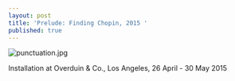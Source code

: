 ```yaml
---
layout: post
title: 'Prelude: Finding Chopin, 2015 '
published: true
---
```


![punctuation.jpg]({{site.baseurl}}/assets/img/2015_prelude_finding_chopin_01.jpg)

Installation at Overduin & Co., Los Angeles, 26 April - 30 May 2015
